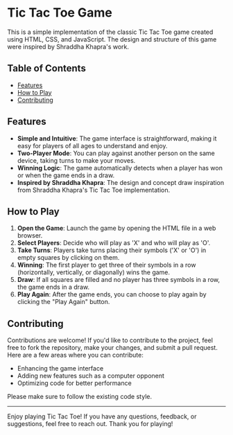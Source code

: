# Tic Tac Toe Game

This is a simple implementation of the classic Tic Tac Toe game created using HTML, CSS, and JavaScript. The design and structure of this game were inspired by Shraddha Khapra's work.

## Table of Contents

- [Features](#features)
- [How to Play](#how-to-play)
- [Contributing](#contributing)


## Features

- **Simple and Intuitive**: The game interface is straightforward, making it easy for players of all ages to understand and enjoy.
- **Two-Player Mode**: You can play against another person on the same device, taking turns to make your moves.
- **Winning Logic**: The game automatically detects when a player has won or when the game ends in a draw.
- **Inspired by Shraddha Khapra**: The design and concept draw inspiration from Shraddha Khapra's Tic Tac Toe implementation.

## How to Play

1. **Open the Game**: Launch the game by opening the HTML file in a web browser.
2. **Select Players**: Decide who will play as 'X' and who will play as 'O'.
3. **Take Turns**: Players take turns placing their symbols ('X' or 'O') in empty squares by clicking on them.
4. **Winning**: The first player to get three of their symbols in a row (horizontally, vertically, or diagonally) wins the game.
5. **Draw**: If all squares are filled and no player has three symbols in a row, the game ends in a draw.
6. **Play Again**: After the game ends, you can choose to play again by clicking the "Play Again" button.

## Contributing

Contributions are welcome! If you'd like to contribute to the project, feel free to fork the repository, make your changes, and submit a pull request. Here are a few areas where you can contribute:

- Enhancing the game interface
- Adding new features such as a computer opponent
- Optimizing code for better performance

Please make sure to follow the existing code style.


---

Enjoy playing Tic Tac Toe! If you have any questions, feedback, or suggestions, feel free to reach out. Thank you for playing!
